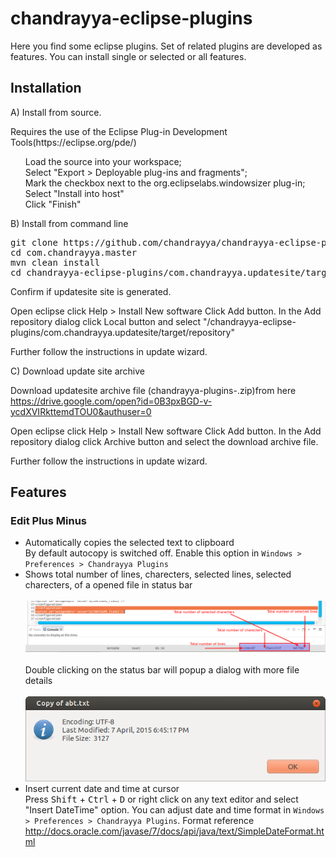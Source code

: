 # chandrayya-eclipse-plugins
Here you find some eclipse plugins. Set of related plugins are developed as features. You can install single or selected or all features.


<h2>Installation</h2>

A) Install from source.
<p>Requires the use of the Eclipse Plug-in Development Tools(https://eclipse.org/pde/)</p>

<ul class="task-list">
<li>Load the source into your workspace;</li>
<li>Select "Export &gt; Deployable plug-ins and fragments";</li>
<li>Mark the checkbox next to the org.eclipselabs.windowsizer plug-in;</li>
<li>Select "Install into host"</li>
<li>Click "Finish"</li>
</ul>

B) Install from command line

<pre>
git clone https://github.com/chandrayya/chandrayya-eclipse-plugins.git
cd com.chandrayya.master
mvn clean install
cd chandrayya-eclipse-plugins/com.chandrayya.updatesite/target/repository
</pre>
Confirm if updatesite site is generated.

Open eclipse click Help > Install New software
Click Add button. In the Add repository dialog click Local button and select "<Cloned folder>/chandrayya-eclipse-plugins/com.chandrayya.updatesite/target/repository"

Further follow the instructions in update wizard.

C) Download update site archive

Download updatesite archive file (chandrayya-plugins-<Timestamp>.zip)from here
https://drive.google.com/open?id=0B3pxBGD-v-ycdXVIRkttemdTOU0&authuser=0

Open eclipse click Help > Install New software
Click Add button. In the Add repository dialog click Archive button and select the download archive file.

Further follow the instructions in update wizard.

## Features
### Edit Plus Minus
* Automatically copies the selected text to clipboard <br>
By default autocopy is switched off. Enable this option in `Windows > Preferences > Chandrayya Plugins`
* Shows total number of lines, charecters, selected lines, selected charecters, of a opened file in status bar
<br><br>
![File Details In Status Bar](com.chandrayya.product/screenshots/FileDetaisInStatusBar.png)
<br><br>
Double clicking on the status bar will popup a dialog with more file details
<br><br>
![File Details Popup](/com.chandrayya.product/screenshots/FileDetails.png)
* Insert current date and time at cursor<br>
  Press <kbd>Shift</kbd> + <kbd>Ctrl</kbd> + <kbd>D</kbd> or right click on any text editor and select "Insert DateTime" option. You can adjust date and time format in `Windows > Preferences > Chandrayya Plugins`. Format reference http://docs.oracle.com/javase/7/docs/api/java/text/SimpleDateFormat.html

